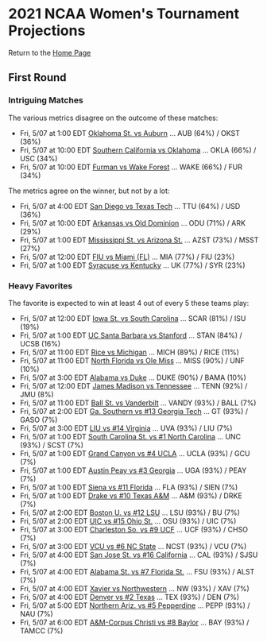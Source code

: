 # 2021 NCAA Women's Tournament Projections

Return to the [Home Page](../../index.md)

## First Round

### Intriguing Matches

The various metrics disagree on the outcome of these matches:

- Fri, 5/07 at  1:00 EDT	[Oklahoma St. vs Auburn](./matches/R1_51-52_OKST_vs_AUB.md) ... AUB (64%) / OKST (36%)
- Fri, 5/07 at 10:00 EDT	[Southern California vs Oklahoma](./matches/R1_43-44_USC_vs_OKLA.md) ... OKLA (66%) / USC (34%)
- Fri, 5/07 at 10:00 EDT	[Furman vs Wake Forest](./matches/R1_35-36_FUR_vs_WAKE.md) ... WAKE (66%) / FUR (34%)


The metrics agree on the winner, but not by a lot:

- Fri, 5/07 at  4:00 EDT	[San Diego vs Texas Tech](./matches/R1_29-30_USD_vs_TTU.md) ... TTU (64%) / USD (36%)
- Fri, 5/07 at 10:00 EDT	[Arkansas vs Old Dominion](./matches/R1_3-4_ARK_vs_ODU.md) ... ODU (71%) / ARK (29%)
- Fri, 5/07 at  1:00 EDT	[Mississippi St. vs Arizona St.](./matches/R1_61-62_MSST_vs_AZST.md) ... AZST (73%) / MSST (27%)
- Fri, 5/07 at 12:00 EDT	[FIU vs Miami (FL)](./matches/R1_11-12_FIU_vs_MIA.md) ... MIA (77%) / FIU (23%)
- Fri, 5/07 at  1:00 EDT	[Syracuse vs Kentucky](./matches/R1_5-6_SYR_vs_UK.md) ... UK (77%) / SYR (23%)

### Heavy Favorites

The favorite is expected to win at least 4 out of every 5 these teams play:

- Fri, 5/07 at 12:00 EDT	[Iowa St. vs South Carolina](./matches/R1_45-46_ISU_vs_SCAR.md) ... SCAR (81%) / ISU (19%)
- Fri, 5/07 at  1:00 EDT	[UC Santa Barbara vs Stanford](./matches/R1_19-20_UCSB_vs_STAN.md) ... STAN (84%) / UCSB (16%)
- Fri, 5/07 at 11:00 EDT	[Rice vs Michigan](./matches/R1_21-22_RICE_vs_MICH.md) ... MICH (89%) / RICE (11%)
- Fri, 5/07 at 11:00 EDT	[North Florida vs Ole Miss](./matches/R1_27-28_UNF_vs_MISS.md) ... MISS (90%) / UNF (10%)
- Fri, 5/07 at  3:00 EDT	[Alabama vs Duke](./matches/R1_13-14_BAMA_vs_DUKE.md) ... DUKE (90%) / BAMA (10%)
- Fri, 5/07 at 12:00 EDT	[James Madison vs Tennessee](./matches/R1_37-38_JMU_vs_TENN.md) ... TENN (92%) / JMU (8%)
- Fri, 5/07 at 11:00 EDT	[Ball St. vs Vanderbilt](./matches/R1_59-60_BALL_vs_VANDY.md) ... VANDY (93%) / BALL (7%)
- Fri, 5/07 at  2:00 EDT	[Ga. Southern vs #13 Georgia Tech](./matches/R1_25-26_GASO_vs_GT.md) ... GT (93%) / GASO (7%)
- Fri, 5/07 at  3:00 EDT	[LIU vs #14 Virginia](./matches/R1_39-40_LIU_vs_UVA.md) ... UVA (93%) / LIU (7%)
- Fri, 5/07 at  1:00 EDT	[South Carolina St. vs #1 North Carolina](./matches/R1_1-2_SCST_vs_UNC.md) ... UNC (93%) / SCST (7%)
- Fri, 5/07 at  1:00 EDT	[Grand Canyon vs #4 UCLA](./matches/R1_31-32_GCU_vs_UCLA.md) ... UCLA (93%) / GCU (7%)
- Fri, 5/07 at  1:00 EDT	[Austin Peay vs #3 Georgia](./matches/R1_33-34_PEAY_vs_UGA.md) ... UGA (93%) / PEAY (7%)
- Fri, 5/07 at  1:00 EDT	[Siena vs #11 Florida](./matches/R1_41-42_SIEN_vs_FLA.md) ... FLA (93%) / SIEN (7%)
- Fri, 5/07 at  1:00 EDT	[Drake vs #10 Texas A&M](./matches/R1_55-56_DRKE_vs_AM.md) ... A&M (93%) / DRKE (7%)
- Fri, 5/07 at  2:00 EDT	[Boston U. vs #12 LSU](./matches/R1_23-24_BU_vs_LSU.md) ... LSU (93%) / BU (7%)
- Fri, 5/07 at  2:00 EDT	[UIC vs #15 Ohio St.](./matches/R1_57-58_UIC_vs_OSU.md) ... OSU (93%) / UIC (7%)
- Fri, 5/07 at  3:00 EDT	[Charleston So. vs #9 UCF](./matches/R1_9-10_CHSO_vs_UCF.md) ... UCF (93%) / CHSO (7%)
- Fri, 5/07 at  3:00 EDT	[VCU vs #6 NC State](./matches/R1_47-48_VCU_vs_NCST.md) ... NCST (93%) / VCU (7%)
- Fri, 5/07 at  4:00 EDT	[San Jose St. vs #16 California](./matches/R1_7-8_SJSU_vs_CAL.md) ... CAL (93%) / SJSU (7%)
- Fri, 5/07 at  4:00 EDT	[Alabama St. vs #7 Florida St.](./matches/R1_49-50_ALST_vs_FSU.md) ... FSU (93%) / ALST (7%)
- Fri, 5/07 at  4:00 EDT	[Xavier vs Northwestern](./matches/R1_53-54_XAV_vs_NW.md) ... NW (93%) / XAV (7%)
- Fri, 5/07 at  4:00 EDT	[Denver vs #2 Texas](./matches/R1_63-64_DEN_vs_TEX.md) ... TEX (93%) / DEN (7%)
- Fri, 5/07 at  5:00 EDT	[Northern Ariz. vs #5 Pepperdine](./matches/R1_17-18_NAU_vs_PEPP.md) ... PEPP (93%) / NAU (7%)
- Fri, 5/07 at  6:00 EDT	[A&M-Corpus Christi vs #8 Baylor](./matches/R1_15-16_TAMCC_vs_BAY.md) ... BAY (93%) / TAMCC (7%)